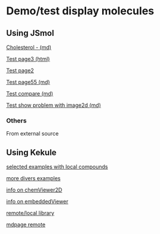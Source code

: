 # Demo/test display molecules
## Using JSmol

[Cholesterol -  (md)](page4)

[Test page3 (html)](page3)

[Test page2](page2)

[Test page55 (md)](page5)

[Test compare (md)](compare)

[Test show problem with image2d (md)](page11)

<script type="text/javascript" src="https://chemapps.stolaf.edu/jmol/jmol.php?source=data/menthol-2D.mol&link=Pop 3D structure of menthol"></script>

### Others

From external source

<script type="text/javascript" src="https://chemapps.stolaf.edu/jmol/jmol.php?source=https://static.molinstincts.com/sdf_3d/cholesterol-3D-structure-CT1001897301.sdf&link=Pop up 3D structure of cholesterol"></script>



## Using Kekule
[selected examples with local compounds](page12)

[more divers examples](page13)

[info on chemViewer2D](https://partridgejiang.github.io/Kekule.js/demos/demoLauncher.html?id=chemViewer2D) 

[info on embeddedViewer](https://partridgejiang.github.io/Kekule.js/demos/demoLauncher.html?id=chemViewer2D) 


[remote/local library](page14)

[mdpage remote](page14)
